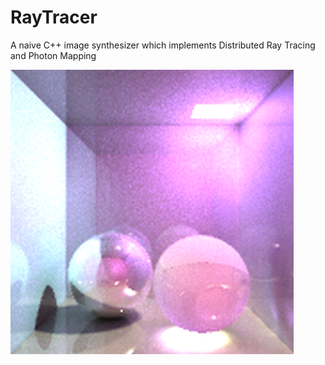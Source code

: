 # RayTracer
A naive C++ image synthesizer which implements Distributed Ray Tracing and Photon Mapping

![Image](image.png)
